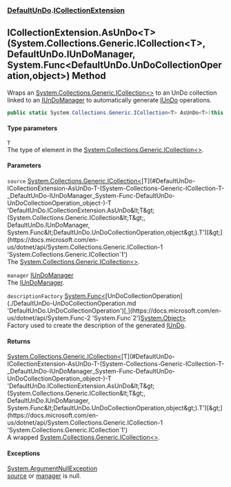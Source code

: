 ### [DefaultUnDo](./DefaultUnDo.md 'DefaultUnDo').[ICollectionExtension](./DefaultUnDo-ICollectionExtension.md 'DefaultUnDo.ICollectionExtension')
## ICollectionExtension.AsUnDo&lt;T&gt;(System.Collections.Generic.ICollection&lt;T&gt;, DefaultUnDo.IUnDoManager, System.Func&lt;DefaultUnDo.UnDoCollectionOperation,object&gt;) Method
Wraps an [System.Collections.Generic.ICollection&lt;&gt;](https://docs.microsoft.com/en-us/dotnet/api/System.Collections.Generic.ICollection-1 'System.Collections.Generic.ICollection`1') to an UnDo collection linked to an [IUnDoManager](./DefaultUnDo-IUnDoManager.md 'DefaultUnDo.IUnDoManager') to automatically generate [IUnDo](./DefaultUnDo-IUnDo.md 'DefaultUnDo.IUnDo') operations.  
```csharp
public static System.Collections.Generic.ICollection<T> AsUnDo<T>(this System.Collections.Generic.ICollection<T> source, DefaultUnDo.IUnDoManager manager, System.Func<DefaultUnDo.UnDoCollectionOperation,object> descriptionFactory=null);
```
#### Type parameters
<a name='DefaultUnDo-ICollectionExtension-AsUnDo-T-(System-Collections-Generic-ICollection-T-_DefaultUnDo-IUnDoManager_System-Func-DefaultUnDo-UnDoCollectionOperation_object-)-T'></a>
`T`  
The type of element in the [System.Collections.Generic.ICollection&lt;&gt;](https://docs.microsoft.com/en-us/dotnet/api/System.Collections.Generic.ICollection-1 'System.Collections.Generic.ICollection`1').  
  
#### Parameters
<a name='DefaultUnDo-ICollectionExtension-AsUnDo-T-(System-Collections-Generic-ICollection-T-_DefaultUnDo-IUnDoManager_System-Func-DefaultUnDo-UnDoCollectionOperation_object-)-source'></a>
`source` [System.Collections.Generic.ICollection&lt;](https://docs.microsoft.com/en-us/dotnet/api/System.Collections.Generic.ICollection-1 'System.Collections.Generic.ICollection`1')[T](#DefaultUnDo-ICollectionExtension-AsUnDo-T-(System-Collections-Generic-ICollection-T-_DefaultUnDo-IUnDoManager_System-Func-DefaultUnDo-UnDoCollectionOperation_object-)-T 'DefaultUnDo.ICollectionExtension.AsUnDo&lt;T&gt;(System.Collections.Generic.ICollection&lt;T&gt;, DefaultUnDo.IUnDoManager, System.Func&lt;DefaultUnDo.UnDoCollectionOperation,object&gt;).T')[&gt;](https://docs.microsoft.com/en-us/dotnet/api/System.Collections.Generic.ICollection-1 'System.Collections.Generic.ICollection`1')  
The [System.Collections.Generic.ICollection&lt;&gt;](https://docs.microsoft.com/en-us/dotnet/api/System.Collections.Generic.ICollection-1 'System.Collections.Generic.ICollection`1').  
  
<a name='DefaultUnDo-ICollectionExtension-AsUnDo-T-(System-Collections-Generic-ICollection-T-_DefaultUnDo-IUnDoManager_System-Func-DefaultUnDo-UnDoCollectionOperation_object-)-manager'></a>
`manager` [IUnDoManager](./DefaultUnDo-IUnDoManager.md 'DefaultUnDo.IUnDoManager')  
The [IUnDoManager](./DefaultUnDo-IUnDoManager.md 'DefaultUnDo.IUnDoManager').  
  
<a name='DefaultUnDo-ICollectionExtension-AsUnDo-T-(System-Collections-Generic-ICollection-T-_DefaultUnDo-IUnDoManager_System-Func-DefaultUnDo-UnDoCollectionOperation_object-)-descriptionFactory'></a>
`descriptionFactory` [System.Func&lt;](https://docs.microsoft.com/en-us/dotnet/api/System.Func-2 'System.Func`2')[UnDoCollectionOperation](./DefaultUnDo-UnDoCollectionOperation.md 'DefaultUnDo.UnDoCollectionOperation')[,](https://docs.microsoft.com/en-us/dotnet/api/System.Func-2 'System.Func`2')[System.Object](https://docs.microsoft.com/en-us/dotnet/api/System.Object 'System.Object')[&gt;](https://docs.microsoft.com/en-us/dotnet/api/System.Func-2 'System.Func`2')  
Factory used to create the description of the generated [IUnDo](./DefaultUnDo-IUnDo.md 'DefaultUnDo.IUnDo').  
  
#### Returns
[System.Collections.Generic.ICollection&lt;](https://docs.microsoft.com/en-us/dotnet/api/System.Collections.Generic.ICollection-1 'System.Collections.Generic.ICollection`1')[T](#DefaultUnDo-ICollectionExtension-AsUnDo-T-(System-Collections-Generic-ICollection-T-_DefaultUnDo-IUnDoManager_System-Func-DefaultUnDo-UnDoCollectionOperation_object-)-T 'DefaultUnDo.ICollectionExtension.AsUnDo&lt;T&gt;(System.Collections.Generic.ICollection&lt;T&gt;, DefaultUnDo.IUnDoManager, System.Func&lt;DefaultUnDo.UnDoCollectionOperation,object&gt;).T')[&gt;](https://docs.microsoft.com/en-us/dotnet/api/System.Collections.Generic.ICollection-1 'System.Collections.Generic.ICollection`1')  
A wrapped [System.Collections.Generic.ICollection&lt;&gt;](https://docs.microsoft.com/en-us/dotnet/api/System.Collections.Generic.ICollection-1 'System.Collections.Generic.ICollection`1').  
#### Exceptions
[System.ArgumentNullException](https://docs.microsoft.com/en-us/dotnet/api/System.ArgumentNullException 'System.ArgumentNullException')  
[source](#DefaultUnDo-ICollectionExtension-AsUnDo-T-(System-Collections-Generic-ICollection-T-_DefaultUnDo-IUnDoManager_System-Func-DefaultUnDo-UnDoCollectionOperation_object-)-source 'DefaultUnDo.ICollectionExtension.AsUnDo&lt;T&gt;(System.Collections.Generic.ICollection&lt;T&gt;, DefaultUnDo.IUnDoManager, System.Func&lt;DefaultUnDo.UnDoCollectionOperation,object&gt;).source') or [manager](#DefaultUnDo-ICollectionExtension-AsUnDo-T-(System-Collections-Generic-ICollection-T-_DefaultUnDo-IUnDoManager_System-Func-DefaultUnDo-UnDoCollectionOperation_object-)-manager 'DefaultUnDo.ICollectionExtension.AsUnDo&lt;T&gt;(System.Collections.Generic.ICollection&lt;T&gt;, DefaultUnDo.IUnDoManager, System.Func&lt;DefaultUnDo.UnDoCollectionOperation,object&gt;).manager') is null.  
